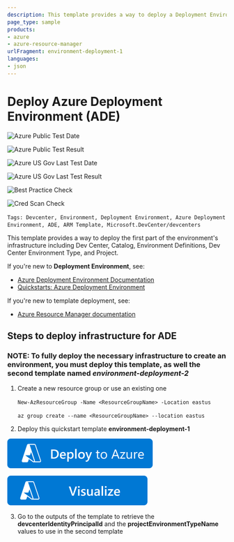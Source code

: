 ```yaml
---
description: This template provides a way to deploy a Deployment Environment resource.
page_type: sample
products:
- azure
- azure-resource-manager
urlFragment: environment-deployment-1
languages:
- json
---
```

#  Deploy Azure Deployment Environment (ADE)

![Azure Public Test Date](https://azurequickstartsservice.blob.core.windows.net/badges/quickstarts/microsoft.devcenter/environment-deployment-1/PublicLastTestDate.svg)

![Azure Public Test Result](https://azurequickstartsservice.blob.core.windows.net/badges/quickstarts/microsoft.devcenter/environment-deployment-1/PublicDeployment.svg)

![Azure US Gov Last Test Date](https://azurequickstartsservice.blob.core.windows.net/badges/quickstarts/microsoft.devcenter/environment-deployment-1/FairfaxLastTestDate.svg)

![Azure US Gov Last Test Result](https://azurequickstartsservice.blob.core.windows.net/badges/quickstarts/microsoft.devcenter/environment-deployment-1/FairfaxDeployment.svg)

![Best Practice Check](https://azurequickstartsservice.blob.core.windows.net/badges/quickstarts/microsoft.devcenter/environment-deployment-1/BestPracticeResult.svg)

![Cred Scan Check](https://azurequickstartsservice.blob.core.windows.net/badges/quickstarts/microsoft.devcenter/environment-deployment-1/CredScanResult.svg)

`Tags: Devcenter, Environment, Deployment Environment, Azure Deployment Environment, ADE, ARM Template, Microsoft.DevCenter/devcenters`

This template provides a way to deploy the first part of the environment's infrastructure including Dev Center, Catalog, Environment Definitions, Dev Center Environment Type, and Project.

If you're new to **Deployment Environment**, see:

- [Azure Deployment Environment Documentation](https://learn.microsoft.com/en-us/azure/deployment-environments/overview-what-is-azure-deployment-environments)
- [Quickstarts: Azure Deployment Environment](https://learn.microsoft.com/en-us/azure/deployment-environments/quickstart-create-access-environments)

If you're new to template deployment, see:

- [Azure Resource Manager documentation](https://docs.microsoft.com/azure/azure-resource-manager/)

## Steps to deploy infrastructure for ADE

### NOTE: To fully deploy the necessary infrastructure to create an environment, you must deploy this template, as well the second template named _environment-deployment-2_

1. Create a new resource group or use an existing one

    `New-AzResourceGroup -Name <ResourceGroupName> -Location eastus`

    `az group create --name <ResourceGroupName> --location eastus`

2. Deploy this quickstart template **environment-deployment-1**

[![Deploy To Azure](https://raw.githubusercontent.com/Azure/azure-quickstart-templates/master/1-CONTRIBUTION-GUIDE/images/deploytoazure.svg?sanitize=true)](https://portal.azure.com/#create/Microsoft.Template/uri/https%3A%2F%2Fraw.githubusercontent.com%2FAzure%2Fazure-quickstart-templates%2Fmaster%2Fquickstarts%2Fmicrosoft.devcenter%2Fenvironment-deployment-1%2Fazuredeploy.json)

[![Visualize](https://raw.githubusercontent.com/Azure/azure-quickstart-templates/master/1-CONTRIBUTION-GUIDE/images/visualizebutton.svg?sanitize=true)](http://armviz.io/#/?load=https%3A%2F%2Fraw.githubusercontent.com%2FAzure%2Fazure-quickstart-templates%2Fmaster%2Fquickstarts%2Fmicrosoft.devcenter%2Fenvironment-deployment-1%2Fazuredeploy.json)

3. Go to the outputs of the template to retrieve the **devcenterIdentityPrincipalId** and the **projectEnvironmentTypeName** values to use in the second template
